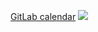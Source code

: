 <a href="https://gitlab.com/dan-ibm">GitLab calendar</a>
<img src="http://git-calendar.fromsi.net/gitlab/dan-ibm">

